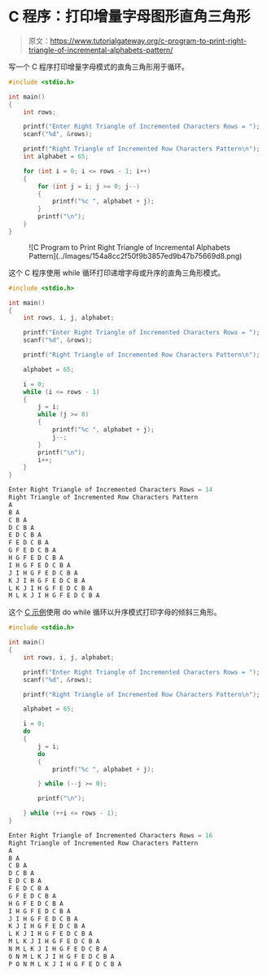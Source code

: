 # C 程序：打印增量字母图形直角三角形

> 原文：<https://www.tutorialgateway.org/c-program-to-print-right-triangle-of-incremental-alphabets-pattern/>

写一个 C 程序打印增量字母模式的直角三角形用于循环。

```c
#include <stdio.h>

int main()
{
	int rows;

	printf("Enter Right Triangle of Incremented Characters Rows = ");
	scanf("%d", &rows);

	printf("Right Triangle of Incremented Row Characters Pattern\n");
	int alphabet = 65;

	for (int i = 0; i <= rows - 1; i++)
	{
		for (int j = i; j >= 0; j--)
		{
			printf("%c ", alphabet + j);
		}
		printf("\n");
	}
}
```

<figure class="wp-block-image size-large">![C Program to Print Right Triangle of Incremental Alphabets Pattern](../Images/154a8cc2f50f9b3857ed9b47b75669d8.png)</figure>

这个 C 程序使用 while 循环打印递增字母或升序的直角三角形模式。

```c
#include <stdio.h>

int main()
{
	int rows, i, j, alphabet;

	printf("Enter Right Triangle of Incremented Characters Rows = ");
	scanf("%d", &rows);

	printf("Right Triangle of Incremented Row Characters Pattern\n");

	alphabet = 65;

	i = 0;
	while (i <= rows - 1)
	{
		j = i;
		while (j >= 0)
		{
			printf("%c ", alphabet + j);
			j--;
		}
		printf("\n");
		i++;
	}
}
```

```c
Enter Right Triangle of Incremented Characters Rows = 14
Right Triangle of Incremented Row Characters Pattern
A 
B A 
C B A 
D C B A 
E D C B A 
F E D C B A 
G F E D C B A 
H G F E D C B A 
I H G F E D C B A 
J I H G F E D C B A 
K J I H G F E D C B A 
L K J I H G F E D C B A 
M L K J I H G F E D C B A 
```

这个 [C 示例](https://www.tutorialgateway.org/c-programming-examples/)使用 do while 循环以升序模式打印字母的倾斜三角形。

```c
#include <stdio.h>

int main()
{
	int rows, i, j, alphabet;

	printf("Enter Right Triangle of Incremented Characters Rows = ");
	scanf("%d", &rows);

	printf("Right Triangle of Incremented Row Characters Pattern\n");

	alphabet = 65;

	i = 0;
	do
	{
		j = i;
		do
		{
			printf("%c ", alphabet + j);

		} while (--j >= 0);

		printf("\n");

	} while (++i <= rows - 1);
}
```

```c
Enter Right Triangle of Incremented Characters Rows = 16
Right Triangle of Incremented Row Characters Pattern
A 
B A 
C B A 
D C B A 
E D C B A 
F E D C B A 
G F E D C B A 
H G F E D C B A 
I H G F E D C B A 
J I H G F E D C B A 
K J I H G F E D C B A 
L K J I H G F E D C B A 
M L K J I H G F E D C B A 
N M L K J I H G F E D C B A 
O N M L K J I H G F E D C B A 
P O N M L K J I H G F E D C B A 
```